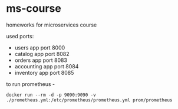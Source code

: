 # ms-course
homeworks for microservices course

used ports:

* users app port 8000
* catalog app port 8082
* orders app port 8083
* accounting app port 8084
* inventory app port 8085

to run prometheus - 
```
docker run --rm -d -p 9090:9090 -v ./prometheus.yml:/etc/prometheus/prometheus.yml prom/prometheus
```
